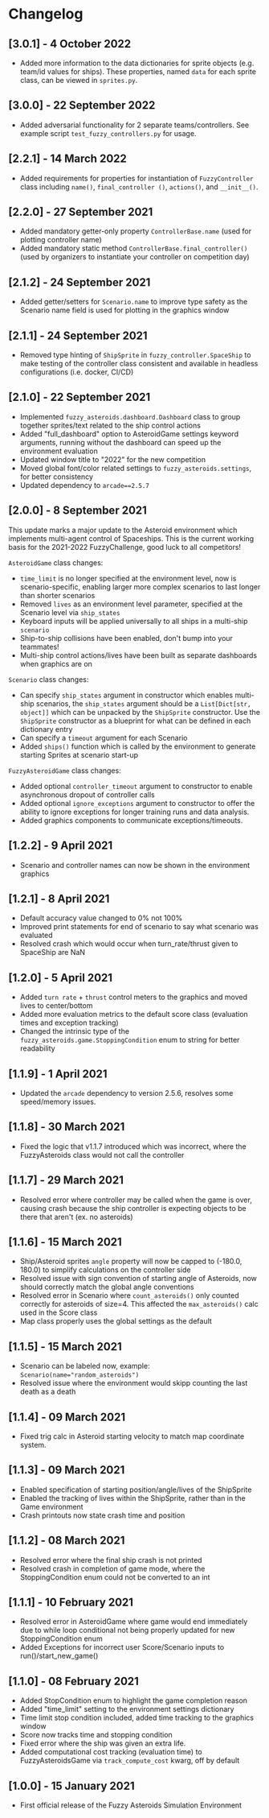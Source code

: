 # Changelog

## [3.0.1] - 4 October 2022

- Added more information to the data dictionaries for sprite objects (e.g. team/id values for ships). These 
  properties, named `data` for each sprite class, can be viewed in `sprites.py`. 

## [3.0.0] - 22 September 2022

- Added adversarial functionality for 2 separate teams/controllers. See example script `test_fuzzy_controllers.py` for 
  usage.

## [2.2.1] - 14 March 2022

- Added requirements for properties for instantiation of `FuzzyController` class including `name()`, `final_controller
  ()`, `actions()`, and `__init__()`.

## [2.2.0] - 27 September 2021

- Added mandatory getter-only property `ControllerBase.name` (used for plotting controller name)
- Added mandatory static method `ControllerBase.final_controller()` (used by organizers to instantiate your controller
  on competition day)

## [2.1.2] - 24 September 2021

- Added getter/setters for `Scenario.name` to improve type safety as the Scenario name field is used for plotting 
  in the graphics window


## [2.1.1] - 24 September 2021

- Removed type hinting of `ShipSprite` in `fuzzy_controller.SpaceShip` to make testing of the controller class 
  consistent and available in headless configurations (i.e. docker, CI/CD)


## [2.1.0] - 22 September 2021

- Implemented `fuzzy_asteroids.dashboard.Dashboard` class to group together sprites/text related to the ship control
  actions
- Added "full_dashboard" option to AsteroidGame settings keyword arguments, running without the dashboard can speed
  up the environment evaluation
- Updated window title to "2022" for the new competition
- Moved global font/color related settings to `fuzzy_asteroids.settings`, for better consistency 
- Updated dependency to `arcade==2.5.7`


## [2.0.0] - 8 September 2021

This update marks a major update to the Asteroid environment which implements multi-agent control of Spaceships. This
is the current working basis for the 2021-2022 FuzzyChallenge, good luck to all competitors!

`AsteroidGame`  class changes:
- `time_limit` is no longer specified at the environment level, now is scenario-specific, enabling larger more
  complex scenarios to last longer than shorter scenarios
- Removed `lives` as an environment level parameter, specified at the Scenario level via `ship_states`
- Keyboard inputs will be applied universally to all ships in a multi-ship `scenario`
- Ship-to-ship collisions have been enabled, don't bump into your teammates!
- Multi-ship control actions/lives have been built as separate dashboards when graphics are on

`Scenario` class changes:
- Can specify `ship_states` argument in constructor which enables multi-ship scenarios, the `ship_states` argument
  should be a `List[Dict[str, object]]` which can be unpacked by the `ShipSprite` constructor. Use the `ShipSprite`
  constructor as a blueprint for what can be defined in each dictionary entry
- Can specify a `timeout` argument for each Scenario
- Added `ships()` function which is called by the environment to generate starting Sprites at scenario start-up

`FuzzyAsteroidGame` class changes:
- Added optional `controller_timeout` argument to constructor to enable asynchronous dropout of controller calls
- Added optional `ignore_exceptions` argument to constructor to offer the ability to ignore exceptions for longer 
  training runs and data analysis.
- Added graphics components to communicate exceptions/timeouts.


## [1.2.2] - 9 April 2021

- Scenario and controller names can now be shown in the environment graphics

## [1.2.1] - 8 April 2021

- Default accuracy value changed to 0% not 100%
- Improved print statements for end of scenario to say what scenario was evaluated
- Resolved crash which would occur when turn_rate/thrust given to SpaceShip are NaN

## [1.2.0] - 5 April 2021

- Added `turn rate` + `thrust` control meters to the graphics and moved lives to center/bottom
- Added more evaluation metrics to the default score class (evaluation times and exception tracking)
- Changed the intrinsic type of the `fuzzy_asteroids.game.StoppingCondition` enum to string for better readability

## [1.1.9] - 1 April 2021

- Updated the `arcade` dependency to version 2.5.6, resolves some speed/memory issues.

## [1.1.8] - 30 March 2021

- Fixed the logic that v1.1.7 introduced which was incorrect, where the FuzzyAsteroids class
  would not call the controller


## [1.1.7] - 29 March 2021

- Resolved error where controller may be called when the game is over, causing crash because the ship controller
  is expecting objects to be there that aren't (ex. no asteroids)

## [1.1.6] - 15 March 2021

- Ship/Asteroid sprites `angle` property will now be capped to (-180.0, 180.0) to simplify calculations
  on the controller side
- Resolved issue with sign convention of starting angle of Asteroids, now should correctly match
  the global angle conventions
- Resolved error in Scenario where ``count_asteroids()`` only counted correctly for 
  asteroids of size=4. This affected the ``max_asteroids()`` calc used in the Score class
- Map class properly uses the global settings as the default

## [1.1.5] - 15 March 2021

- Scenario can be labeled now, example: ``Scenario(name="random_asteroids")``
- Resolved issue where the environment would skipp counting the last death as a death

## [1.1.4] - 09 March 2021

- Fixed trig calc in Asteroid starting velocity to match map coordinate system.

## [1.1.3] - 09 March 2021

- Enabled specification of starting position/angle/lives of the ShipSprite
- Enabled the tracking of lives within the ShipSprite, rather than in the Game environment
- Crash printouts now state crash time and position

## [1.1.2] - 08 March 2021

- Resolved error where the final ship crash is not printed
- Resolved crash in completion of game mode, where the StoppingCondition enum
  could not be converted to an int

## [1.1.1] - 10 February 2021

- Resolved error in AsteroidGame where game would end immediately due to while loop conditional
  not being properly updated for new StoppingCondition enum
- Added Exceptions for incorrect user Score/Scenario inputs to run()/start_new_game()

## [1.1.0] - 08 February 2021

- Added StopCondition enum to highlight the game completion reason
- Added "time_limit" setting to the environment settings dictionary
- Time limit stop condition included, added time tracking to the graphics window
- Score now tracks time and stopping condition
- Fixed error where the ship was given an extra life. 
- Added computational cost tracking (evaluation time) to FuzzyAsteroidsGame via ``track_compute_cost`` kwarg, off by default

## [1.0.0] - 15 January 2021

- First official release of the Fuzzy Asteroids Simulation Environment

